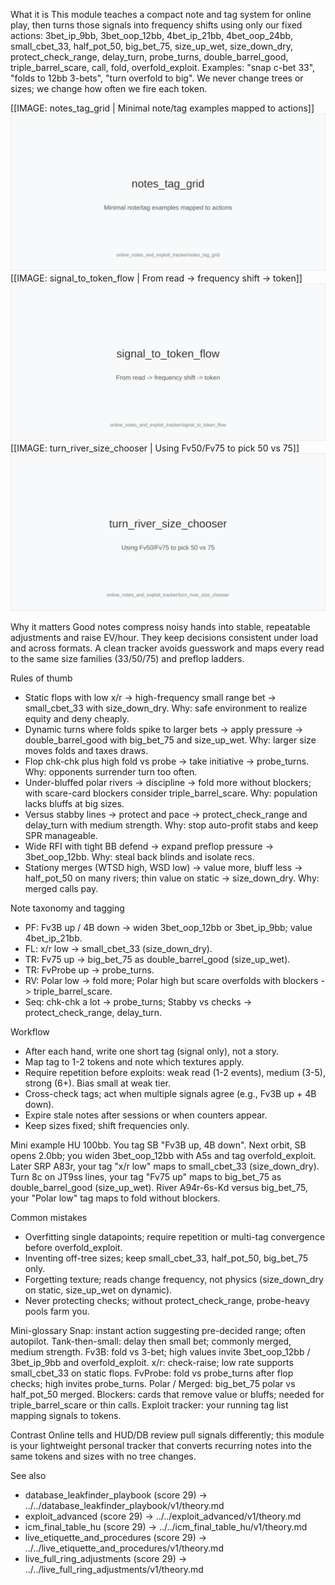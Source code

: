 What it is
This module teaches a compact note and tag system for online play, then turns those signals into frequency shifts using only our fixed actions: 3bet_ip_9bb, 3bet_oop_12bb, 4bet_ip_21bb, 4bet_oop_24bb, small_cbet_33, half_pot_50, big_bet_75, size_up_wet, size_down_dry, protect_check_range, delay_turn, probe_turns, double_barrel_good, triple_barrel_scare, call, fold, overfold_exploit. Examples: "snap c-bet 33", "folds to 12bb 3-bets", "turn overfold to big". We never change trees or sizes; we change how often we fire each token.

[[IMAGE: notes_tag_grid | Minimal note/tag examples mapped to actions]]
![Minimal note/tag examples mapped to actions](images/notes_tag_grid.svg)
[[IMAGE: signal_to_token_flow | From read -> frequency shift -> token]]
![From read -> frequency shift -> token](images/signal_to_token_flow.svg)
[[IMAGE: turn_river_size_chooser | Using Fv50/Fv75 to pick 50 vs 75]]
![Using Fv50/Fv75 to pick 50 vs 75](images/turn_river_size_chooser.svg)

Why it matters
Good notes compress noisy hands into stable, repeatable adjustments and raise EV/hour. They keep decisions consistent under load and across formats. A clean tracker avoids guesswork and maps every read to the same size families (33/50/75) and preflop ladders.

Rules of thumb


* Static flops with low x/r -> high-frequency small range bet -> small_cbet_33 with size_down_dry. Why: safe environment to realize equity and deny cheaply.
* Dynamic turns where folds spike to larger bets -> apply pressure -> double_barrel_good with big_bet_75 and size_up_wet. Why: larger size moves folds and taxes draws.
* Flop chk-chk plus high fold vs probe -> take initiative -> probe_turns. Why: opponents surrender turn too often.
* Under-bluffed polar rivers -> discipline -> fold more without blockers; with scare-card blockers consider triple_barrel_scare. Why: population lacks bluffs at big sizes.
* Versus stabby lines -> protect and pace -> protect_check_range and delay_turn with medium strength. Why: stop auto-profit stabs and keep SPR manageable.
* Wide RFI with tight BB defend -> expand preflop pressure -> 3bet_oop_12bb. Why: steal back blinds and isolate recs.
* Stationy merges (WTSD high, WSD low) -> value more, bluff less -> half_pot_50 on many rivers; thin value on static -> size_down_dry. Why: merged calls pay.

Note taxonomy and tagging

* PF: Fv3B up / 4B down -> widen 3bet_oop_12bb or 3bet_ip_9bb; value 4bet_ip_21bb.
* FL: x/r low -> small_cbet_33 (size_down_dry).
* TR: Fv75 up -> big_bet_75 as double_barrel_good (size_up_wet).
* TR: FvProbe up -> probe_turns.
* RV: Polar low -> fold more; Polar high but scare overfolds with blockers -> triple_barrel_scare.
* Seq: chk-chk a lot -> probe_turns; Stabby vs checks -> protect_check_range, delay_turn.

Workflow

* After each hand, write one short tag (signal only), not a story.
* Map tag to 1-2 tokens and note which textures apply.
* Require repetition before exploits: weak read (1-2 events), medium (3-5), strong (6+). Bias small at weak tier.
* Cross-check tags; act when multiple signals agree (e.g., Fv3B up + 4B down).
* Expire stale notes after sessions or when counters appear.
* Keep sizes fixed; shift frequencies only.

Mini example
HU 100bb. You tag SB "Fv3B up, 4B down". Next orbit, SB opens 2.0bb; you widen 3bet_oop_12bb with A5s and tag overfold_exploit. Later SRP A83r, your tag "x/r low" maps to small_cbet_33 (size_down_dry). Turn 8c on JT9ss lines, your tag "Fv75 up" maps to big_bet_75 as double_barrel_good (size_up_wet). River A94r-6s-Kd versus big_bet_75, your "Polar low" tag maps to fold without blockers.

Common mistakes

* Overfitting single datapoints; require repetition or multi-tag convergence before overfold_exploit.
* Inventing off-tree sizes; keep small_cbet_33, half_pot_50, big_bet_75 only.
* Forgetting texture; reads change frequency, not physics (size_down_dry on static, size_up_wet on dynamic).
* Never protecting checks; without protect_check_range, probe-heavy pools farm you.

Mini-glossary
Snap: instant action suggesting pre-decided range; often autopilot.
Tank-then-small: delay then small bet; commonly merged, medium strength.
Fv3B: fold vs 3-bet; high values invite 3bet_oop_12bb / 3bet_ip_9bb and overfold_exploit.
x/r: check-raise; low rate supports small_cbet_33 on static flops.
FvProbe: fold vs probe_turns after flop checks; high invites probe_turns.
Polar / Merged: big_bet_75 polar vs half_pot_50 merged.
Blockers: cards that remove value or bluffs; needed for triple_barrel_scare or thin calls.
Exploit tracker: your running tag list mapping signals to tokens.

Contrast
Online tells and HUD/DB review pull signals differently; this module is your lightweight personal tracker that converts recurring notes into the same tokens and sizes with no tree changes.

See also
- database_leakfinder_playbook (score 29) -> ../../database_leakfinder_playbook/v1/theory.md
- exploit_advanced (score 29) -> ../../exploit_advanced/v1/theory.md
- icm_final_table_hu (score 29) -> ../../icm_final_table_hu/v1/theory.md
- live_etiquette_and_procedures (score 29) -> ../../live_etiquette_and_procedures/v1/theory.md
- live_full_ring_adjustments (score 29) -> ../../live_full_ring_adjustments/v1/theory.md